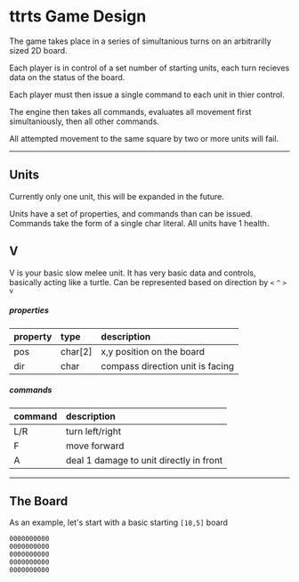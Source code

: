 ttrts Game Design
=================

The game takes place in a series of simultanious turns on an arbitrarilly sized 2D board.

Each player is in control of a set number of starting units, each turn recieves data on the status of the board.

Each player must then issue a single command to each unit in thier control.

The engine then takes all commands, evaluates all movement first simultaniously, then all other commands.

All attempted movement to the same square by two or more units will fail.

--------------------------------------------------------
Units
-----

Currently only one unit, this will be expanded in the future.

Units have a set of properties, and commands than can be issued. 
Commands take the form of a single char literal.
All units have 1 health.


## V
V is your basic slow melee unit. It has very basic data and controls, basically acting like a turtle.
Can be represented based on direction by `<` `^` `>` `v`

##### properties
| property | type    | description                       |
|:---------|:--------|:----------------------------------|
| pos      | char[2] | x,y position on the board         |
| dir      | char    | compass direction unit is facing  |

##### commands
| command  | description                                 |
|:---------|:--------------------------------------------|
| L/R      | turn left/right                             |
| F        | move forward                                |
| A        | deal 1 damage to unit directly in front     |

--------------------------------------------------------
The Board
--------

As an example, let's start with a basic starting `[10,5]` board
````
0000000000
0000000000
0000000000
0000000000
0000000000
````
